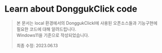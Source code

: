 # Learn about DonggukClick code

> 본 문서는 local 환경에서의 DonggukClickl에 사용된 오픈소스들과 기능구현에 필요한 코드에 대해 알려드립니다. <br/>
> Windows11을 기준으로 작성되었습니다. 
> 
> 최종 수정: 2023.06.13
